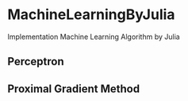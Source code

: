 # MachineLearningByJulia

Implementation Machine Learning Algorithm by Julia

## Perceptron

## Proximal Gradient Method
